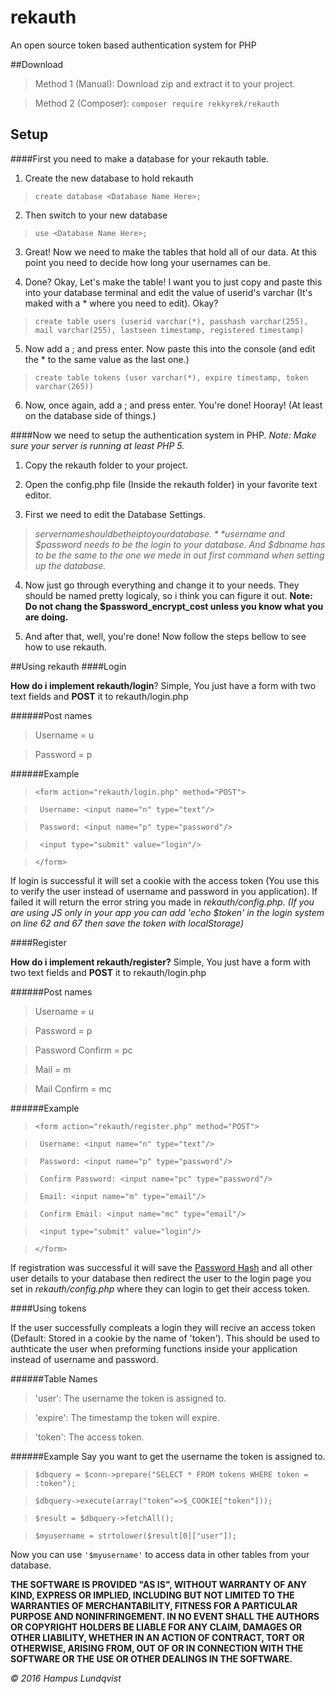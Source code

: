 # rekauth

An open source token based authentication system for PHP

##Download

>Method 1 (Manual): Download zip and extract it to your project.

>Method 2 (Composer): ```composer require rekkyrek/rekauth```

## Setup

####First you need to make a database for your rekauth table.

1. Create the new database to hold rekauth
> ```create database <Database Name Here>;```

2. Then switch to your new database
> ```use <Database Name Here>;```

3. Great! Now we need to make the tables that hold all of our data. At this point you need to decide how long your usernames can be. 

4. Done? Okay, Let's make the table! I want you to just copy and paste this into your database terminal and edit the value of userid's varchar (It's maked with a * where you need to edit). Okay?
> ```create table users (userid varchar(*), passhash varchar(255), mail varchar(255), lastseen timestamp, registered timestamp)```

5. Now add a ; and press enter. Now paste this into the console (and edit the * to the same value as the last one.)
> ```create table tokens (user varchar(*), expire timestamp, token varchar(265))```

6. Now, once again, add a ; and press enter. You're done! Hooray! (At least on the database side of things.)

####Now we need to setup the authentication system in PHP.
*Note: Make sure your server is running at least PHP 5.*

1. Copy the rekauth folder to your project.

2. Open the config.php file (Inside the rekauth folder) in your favorite text editor.

3. First we need to edit the Database Settings.
> *$servername should be the ip to your database.*
*$username and $password needs to be the login to your database.*
*And $dbname has to be the same to the one we mede in out first command when setting up the database.*

4. Now just go through everything and change it to your needs. They should be named pretty logicaly, so i think you can figure it out. **Note: Do not chang the $password_encrypt_cost unless you know what you are doing.**

5. And after that, well, you're done! Now follow the steps bellow to see how to use rekauth.

##Using rekauth
####Login

**How do i implement rekauth/login**? Simple, You just have a form with two text fields and **POST** it to rekauth/login.php

######Post names
> Username = u

> Password = p

######Example
> ```<form action="rekauth/login.php" method="POST"> ```

>```  Username: <input name="n" type="text"/> ```

>```  Password: <input name="p" type="password"/> ```

>```  <input type="submit" value="login"/> ```

>``` </form> ```

If login is successful it will set a cookie with the access token (You use this to verify the user instead of username and password in you application). If failed it will return the error string you made in *rekauth/config.php*.
*(If you are using JS only in your app you can add 'echo $token' in the login system on line 62 and 67 then save the token with localStorage)*

####Register

**How do i implement rekauth/register?** Simple, You just have a form with two text fields and **POST** it to rekauth/login.php

######Post names
> Username = u

> Password = p

> Password Confirm = pc

> Mail = m

> Mail Confirm = mc


######Example
> ``` <form action="rekauth/register.php" method="POST"> ```

>```  Username: <input name="n" type="text"/> ```

>```  Password: <input name="p" type="password"/> ```

>```  Confirm Password: <input name="pc" type="password"/> ```

>```  Email: <input name="m" type="email"/> ```

>```  Confirm Email: <input name="mc" type="email"/> ```

>```  <input type="submit" value="login"/> ```

>``` </form> ```

If registration was successful it will save the [Password Hash](https://en.wikipedia.org/wiki/Cryptographic_hash_function) and all other user details to your database then redirect the user to the login page you set in *rekauth/config.php* where they can login to get their access token.

####Using tokens

If the user successfully compleats a login they will recive an access token (Default: Stored in a cookie by the name of 'token').
This should be used to authticate the user when preforming functions inside your application instead of username and password.

######Table Names
>'user': The username the token is assigned to.

>'expire': The timestamp the token will expire.

>'token': The access token.

######Example
Say you want to get the username the token is assigned to.

> ``` $dbquery = $conn->prepare("SELECT * FROM tokens WHERE token = :token"); ```

> ``` $dbquery->execute(array("token"=>$_COOKIE["token"])); ```

> ``` $result = $dbquery->fetchAll(); ```

> ``` $myusername = strtolower($result[0]["user"]); ```

Now you can use ```'$myusername'``` to access data in other tables from your database.

**THE SOFTWARE IS PROVIDED "AS IS", WITHOUT WARRANTY OF ANY KIND, EXPRESS OR IMPLIED, INCLUDING BUT NOT LIMITED TO THE WARRANTIES OF MERCHANTABILITY, FITNESS FOR A PARTICULAR PURPOSE AND NONINFRINGEMENT. IN NO EVENT SHALL THE AUTHORS OR COPYRIGHT HOLDERS BE LIABLE FOR ANY CLAIM, DAMAGES OR OTHER LIABILITY, WHETHER IN AN ACTION OF CONTRACT, TORT OR OTHERWISE, ARISING FROM, OUT OF OR IN CONNECTION WITH THE SOFTWARE OR THE USE OR OTHER DEALINGS IN THE SOFTWARE.**

*© 2016 Hampus Lundqvist*

